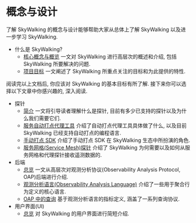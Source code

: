 # 概念与设计

了解 SkyWalking 的概念与设计能够帮助大家从总体上了解 SkyWalking 以及进一步学习 SkyWalking. 

- 什么是 SkyWalking?
  - [核心概念与概览](overview.md) 一文对 SkyWalking 进行高层次的概述和介绍, 包括 SkyWalking 所要解决的问题.
  - [项目目标](project-goals.md) 一文阐述了 SkyWalking 所重点关注的目标和为此提供的特性.

阅读完以上文档后, 你应该对 SkyWalking 的基本目标有所了解. 接下来你可以选择以下文章中你感兴趣的, 深入阅读.

- 探针
  - [简介](probe-introduction.md) 一文将引导读者理解什么是探针, 目前有多少已支持的探针以及为什么我们需要它们.
  - [服务自动打点代理工具](service-agent.md) 介绍了自动打点代理工具具体做了什么, 以及目前 SkyWalking 已经支持自动打点的编程语言.
  - [手动打点 SDK](manual-sdk.md) 介绍了手动打点 SDK 在 SkyWalking 生态中所扮演的角色.
  - [服务网格(Service Mesh)探针](service-mesh-probe.md) 介绍了 SkyWalking 为何需要以及如何从服务网格和代理探针接收遥测数据的.
- 后端
  - [总览](backend-overview.md) 一文从高层次对观测分析协议(Observability Analysis Protocol, OAP)后端进行介绍.
  - [观测分析语言(Observability Analysis Language)](oal.md) 介绍了一些用于聚合行为定义的核心语言.
  - [OAP 中的查询](../protocols/README.md#query-protocol) 基于观测分析语言的指标定义, 涵盖了一系列查询协议.
- 用户界面(UI)
  - [总览](ui-overview.md) 对 SkyWalking 的用户界面进行简短介绍.

